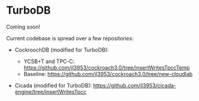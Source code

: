 # TurboDB

Coming soon!

Current codebase is spread over a few repositories:

- CockroochDB (modified for TurboDB):
	- YCSB+T and TPC-C: https://github.com/jl3953/cockroach3.0/tree/insertWritesTpccTemp
	- Baseline: https://github.com/jl3953/cockroach3.0/tree/new-cloudlab

- Cicada (modified for TurboDB): https://github.com/jl3953/cicada-engine/tree/insertWritesTpcc

